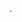 <!--META {"title":"ESP 8266","tags":["hardware"],"createDate":1486907557487,"updateDate":1486907557487} -->
.
